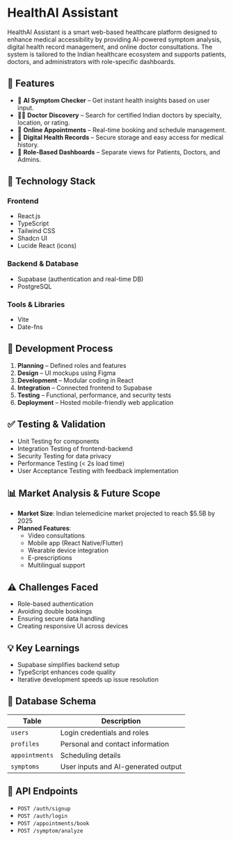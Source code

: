 # HealthAI Assistant

HealthAI Assistant is a smart web-based healthcare platform designed to enhance medical accessibility by providing AI-powered symptom analysis, digital health record management, and online doctor consultations. The system is tailored to the Indian healthcare ecosystem and supports patients, doctors, and administrators with role-specific dashboards.

## 🏥 Features

- 🤖 **AI Symptom Checker** – Get instant health insights based on user input.
- 👨‍⚕️ **Doctor Discovery** – Search for certified Indian doctors by specialty, location, or rating.
- 📅 **Online Appointments** – Real-time booking and schedule management.
- 📁 **Digital Health Records** – Secure storage and easy access for medical history.
- 👤 **Role-Based Dashboards** – Separate views for Patients, Doctors, and Admins.

## 🚀 Technology Stack

### Frontend
- React.js
- TypeScript
- Tailwind CSS
- Shadcn UI
- Lucide React (icons)

### Backend & Database
- Supabase (authentication and real-time DB)
- PostgreSQL

### Tools & Libraries
- Vite
- Date-fns

## 🔧 Development Process

1. **Planning** – Defined roles and features
2. **Design** – UI mockups using Figma
3. **Development** – Modular coding in React
4. **Integration** – Connected frontend to Supabase
5. **Testing** – Functional, performance, and security tests
6. **Deployment** – Hosted mobile-friendly web application

## ✅ Testing & Validation

- Unit Testing for components
- Integration Testing of frontend-backend
- Security Testing for data privacy
- Performance Testing (< 2s load time)
- User Acceptance Testing with feedback implementation

## 📊 Market Analysis & Future Scope

- **Market Size**: Indian telemedicine market projected to reach $5.5B by 2025
- **Planned Features**:
  - Video consultations
  - Mobile app (React Native/Flutter)
  - Wearable device integration
  - E-prescriptions
  - Multilingual support

## ⚠️ Challenges Faced

- Role-based authentication
- Avoiding double bookings
- Ensuring secure data handling
- Creating responsive UI across devices

## 💡 Key Learnings

- Supabase simplifies backend setup
- TypeScript enhances code quality
- Iterative development speeds up issue resolution

## 📂 Database Schema

| Table       | Description                          |
|-------------|--------------------------------------|
| `users`     | Login credentials and roles          |
| `profiles`  | Personal and contact information     |
| `appointments` | Scheduling details                 |
| `symptoms`  | User inputs and AI-generated output  |

## 🔌 API Endpoints

- `POST /auth/signup`
- `POST /auth/login`
- `POST /appointments/book`
- `POST /symptom/analyze`


 

